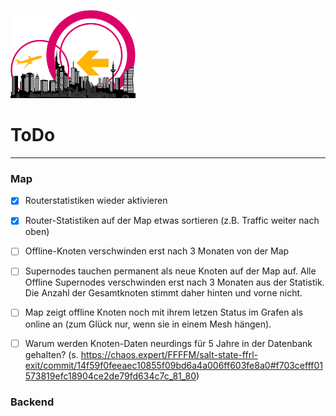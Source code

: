 ![Logo](https://raw.githubusercontent.com/oszilloskop/DiesUndDas/master/images/logo-ffm.png)  

# ToDo

---

### Map
- [x] Routerstatistiken wieder aktivieren
- [x] Router-Statistiken auf der Map etwas sortieren (z.B. Traffic weiter nach oben)
- [ ] Offline-Knoten verschwinden erst nach 3 Monaten von der Map
- [ ] Supernodes tauchen permanent als neue Knoten auf der Map auf. Alle Offline Supernodes verschwinden erst nach 3 Monaten aus der Statistik. Die Anzahl der Gesamtknoten stimmt daher hinten und vorne nicht.
- [ ] Map zeigt offline Knoten noch mit ihrem letzen Status im Grafen als online an (zum Glück nur, wenn sie in einem Mesh hängen).
- [ ] Warum werden Knoten-Daten neurdings für 5 Jahre in der Datenbank gehalten? (s. https://chaos.expert/FFFFM/salt-state-ffrl-exit/commit/14f59f0feeaec10855f09bd6a4a006ff603fe8a0#f703cefff01573819efc18904ce2de79fd634c7c_81_80)


### Backend
